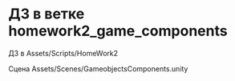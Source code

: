 # ДЗ в ветке homework2_game_components

ДЗ в Assets/Scripts/HomeWork2

Сцена Assets/Scenes/GameobjectsComponents.unity
